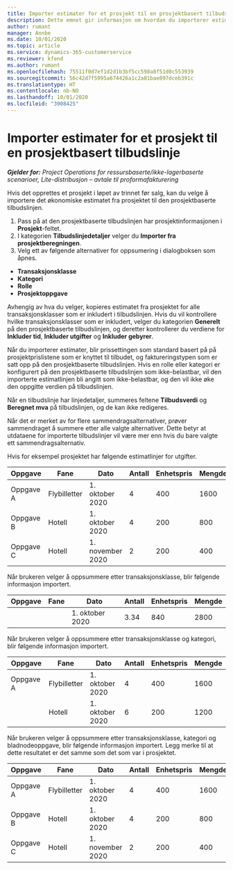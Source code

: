 ```yaml
---
title: Importer estimater for et prosjekt til en prosjektbasert tilbudslinje
description: Dette emnet gir informasjon om hvordan du importerer estimater fra et prosjekt til en tilbudslinje.
author: rumant
manager: Annbe
ms.date: 10/01/2020
ms.topic: article
ms.service: dynamics-365-customerservice
ms.reviewer: kfend
ms.author: rumant
ms.openlocfilehash: 75511f0d7ef1d2d1b3bf5cc598a8f51d0c553939
ms.sourcegitcommit: 56c42d7f5995a674426a1c2a81bae897dceb391c
ms.translationtype: HT
ms.contentlocale: nb-NO
ms.lasthandoff: 10/01/2020
ms.locfileid: "3908425"
---
```

# <a name="import-estimates-for-a-project-to-a-project-based-quote-line"></a>Importer estimater for et prosjekt til en prosjektbasert tilbudslinje

_**Gjelder for:** Project Operations for ressursbaserte/ikke-lagerbaserte scenarioer, Lite-distribusjon – avtale til proformafakturering_


Hvis det opprettes et prosjekt i løpet av trinnet før salg, kan du velge å importere det økonomiske estimatet fra prosjektet til den prosjektbaserte tilbudslinjen.

1. Pass på at den prosjektbaserte tilbudslinjen har prosjektinformasjonen i **Prosjekt**-feltet.
2. I kategorien **Tilbudslinjedetaljer** velger du **Importer fra prosjektberegningen**.
3. Velg ett av følgende alternativer for oppsumering i dialogboksen som åpnes.

  - **Transaksjonsklasse**
  - **Kategori**
  - **Rolle** 
  - **Prosjektoppgave**

Avhengig av hva du velger, kopieres estimatet fra prosjektet for alle transaksjonsklasser som er inkludert i tilbudslinjen. Hvis du vil kontrollere hvilke transaksjonsklasser som er inkludert, velger du kategorien **Generelt** på den prosjektbaserte tilbudslinjen, og deretter kontrollerer du verdiene for **Inkluder tid**, **Inkluder utgifter** og **Inkluder gebyrer**.

Når du importerer estimater, blir prissettingen som standard basert på på prosjektprislistene som er knyttet til tilbudet, og faktureringstypen som er satt opp på den prosjektbaserte tilbudslinjen. Hvis en rolle eller kategori er konfigurert på den prosjektbaserte tilbudslinjen som ikke-belastbar, vil den importerte estimatlinjen bli angitt som ikke-belastbar, og den vil ikke øke den oppgitte verdien på tilbudslinjen.

Når en tilbudslinje har linjedetaljer, summeres feltene **Tilbudsverdi** og **Beregnet mva** på tilbudslinjen, og de kan ikke redigeres.

Når det er merket av for flere sammendragsalternativer, prøver sammendraget å summere etter alle valgte alternativer. Dette betyr at utdataene for importerte tilbudslinjer vil være mer enn hvis du bare valgte ett sammendragsalternativ.

Hvis for eksempel prosjektet har følgende estimatlinjer for utgifter.

| Oppgave | Fane | Dato | Antall | Enhetspris | Mengde |
| --- | --- | --- | --- | --- | --- |
| Oppgave A | Flybilletter | 1. oktober 2020 | 4 | 400 | 1600 |
| Oppgave B | Hotell | 1. oktober 2020 | 4 | 200 | 800 |
| Oppgave C | Hotell | 1. november 2020 | 2 | 200 | 400 |

Når brukeren velger å oppsummere etter transaksjonsklasse, blir følgende informasjon importert.

| Oppgave | Fane | Dato | Antall | Enhetspris | Mengde |
| --- | --- | --- | --- | --- | --- |
| | | 1. oktober 2020 | 3.34 | 840 | 2800 |

Når brukeren velger å oppsummere etter transaksjonsklasse og kategori, blir følgende informasjon importert.

| Oppgave | Fane | Dato | Antall | Enhetspris | Mengde |
| --- | --- | --- | --- | --- | --- |
| Oppgave A | Flybilletter | 1. oktober 2020 | 4 | 400 | 1600 |
| | Hotell | 1. oktober 2020 | 6 | 200 | 1200 |

Når brukeren velger å oppsummere etter transaksjonsklasse, kategori og bladnodeoppgave, blir følgende informasjon importert. Legg merke til at dette resultatet er det samme som det som var i prosjektet.

| Oppgave | Fane | Dato | Antall | Enhetspris | Mengde |
| --- | --- | --- | --- | --- | --- |
| Oppgave A | Flybilletter | 1. oktober 2020 | 4 | 400 | 1600 |
| Oppgave B | Hotell | 1. oktober 2020 | 4 | 200 | 800 |
| Oppgave C | Hotell | 1. november 2020 | 2 | 200 | 400 |